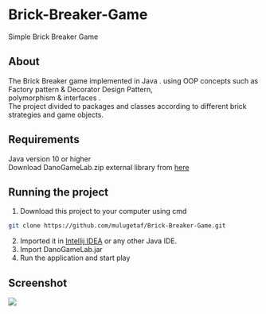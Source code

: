 # Brick-Breaker-Game
Simple Brick Breaker Game
## About
The Brick Breaker game implemented in Java . using OOP concepts such as  Factory pattern & Decorator Design Pattern, <br>
polymorphism & interfaces .<br>
The project divided to packages and classes according to different brick strategies and game objects.<br>
<!-- brick strategies package:<br> 
AddBallStrategie, AddNewPaddleStrategie, AddSpeedStrategie, MultipleBehaviorStrategy <br>
RemoveBrickStrategy, WideOrNarrowStrategy <br>
BrickStrategyFactory (Factory), CollisionStrategy (interface)
-->
## Requirements
Java version 10 or higher <br>
Download DanoGameLab.zip external library from [here](https://danthe1st.itch.io/danogamelab)

## Running the project
1. Download this project to your computer using cmd
```sh
git clone https://github.com/mulugetaf/Brick-Breaker-Game.git
```
2. Imported it in [Intellij IDEA](https://www.jetbrains.com/idea/download/#section=windows) or any other Java IDE.
3. Import DanoGameLab.jar
4. Run the application and start play

## Screenshot
![](assets/screenshoot.png)
